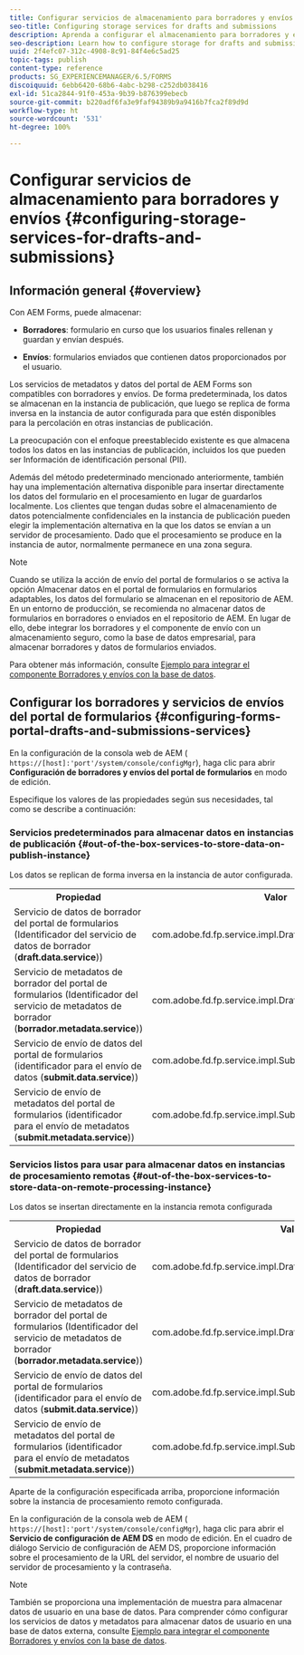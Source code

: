 ```yaml
---
title: Configurar servicios de almacenamiento para borradores y envíos
seo-title: Configuring storage services for drafts and submissions
description: Aprenda a configurar el almacenamiento para borradores y envíos
seo-description: Learn how to configure storage for drafts and submissions
uuid: 2f4efc07-312c-4908-8c91-84f4e6c5ad25
topic-tags: publish
content-type: reference
products: SG_EXPERIENCEMANAGER/6.5/FORMS
discoiquuid: 6ebb6420-68b6-4abc-b298-c252db038416
exl-id: 51ca2844-91f0-453a-9b39-b876399ebecb
source-git-commit: b220adf6fa3e9faf94389b9a9416b7fca2f89d9d
workflow-type: ht
source-wordcount: '531'
ht-degree: 100%

---
```


# Configurar servicios de almacenamiento para borradores y envíos {#configuring-storage-services-for-drafts-and-submissions}

## Información general {#overview}

Con AEM Forms, puede almacenar:

* **Borradores**: formulario en curso que los usuarios finales rellenan y guardan y envían después.

* **Envíos**: formularios enviados que contienen datos proporcionados por el usuario.

Los servicios de metadatos y datos del portal de AEM Forms son compatibles con borradores y envíos. De forma predeterminada, los datos se almacenan en la instancia de publicación, que luego se replica de forma inversa en la instancia de autor configurada para que estén disponibles para la percolación en otras instancias de publicación.

La preocupación con el enfoque preestablecido existente es que almacena todos los datos en las instancias de publicación, incluidos los que pueden ser Información de identificación personal (PII).

Además del método predeterminado mencionado anteriormente, también hay una implementación alternativa disponible para insertar directamente los datos del formulario en el procesamiento en lugar de guardarlos localmente. Los clientes que tengan dudas sobre el almacenamiento de datos potencialmente confidenciales en la instancia de publicación pueden elegir la implementación alternativa en la que los datos se envían a un servidor de procesamiento. Dado que el procesamiento se produce en la instancia de autor, normalmente permanece en una zona segura.

>[!NOTE]
>
>Cuando se utiliza la acción de envío del portal de formularios o se activa la opción Almacenar datos en el portal de formularios en formularios adaptables, los datos del formulario se almacenan en el repositorio de AEM. En un entorno de producción, se recomienda no almacenar datos de formularios en borradores o enviados en el repositorio de AEM. En lugar de ello, debe integrar los borradores y el componente de envío con un almacenamiento seguro, como la base de datos empresarial, para almacenar borradores y datos de formularios enviados.
>
>Para obtener más información, consulte [Ejemplo para integrar el componente Borradores y envíos con la base de datos](/help/forms/using/integrate-draft-submission-database.md).

## Configurar los borradores y servicios de envíos del portal de formularios {#configuring-forms-portal-drafts-and-submissions-services}

En la configuración de la consola web de AEM ( `https://[host]:'port'/system/console/configMgr`), haga clic para abrir **Configuración de borradores y envíos del portal de formularios** en modo de edición.

Especifique los valores de las propiedades según sus necesidades, tal como se describe a continuación:

### Servicios predeterminados para almacenar datos en instancias de publicación {#out-of-the-box-services-to-store-data-on-publish-instance}

Los datos se replican de forma inversa en la instancia de autor configurada.

<table>
 <tbody>
  <tr>
   <th>Propiedad</th>
   <th>Valor</th>
  </tr>
  <tr>
   <td>Servicio de datos de borrador del portal de formularios (Identificador del servicio de datos de borrador (<strong>draft.data.service</strong>))</td>
   <td>com.adobe.fd.fp.service.impl.DraftDataServiceImpl<br /> </td>
  </tr>
  <tr>
   <td>Servicio de metadatos de borrador del portal de formularios (Identificador del servicio de metadatos de borrador (<strong>borrador.metadata.service</strong>))</td>
   <td>com.adobe.fd.fp.service.impl.DraftMetadataServiceImpl<br /> </td>
  </tr>
  <tr>
   <td>Servicio de envío de datos del portal de formularios (identificador para el envío de datos (<strong>submit.data.service</strong>))</td>
   <td>com.adobe.fd.fp.service.impl.SubmitDataServiceImpl<br /> </td>
  </tr>
  <tr>
   <td>Servicio de envío de metadatos del portal de formularios (identificador para el envío de metadatos (<strong>submit.metadata.service</strong>))</td>
   <td>com.adobe.fd.fp.service.impl.SubmitMetadataServiceImpl<br /> </td>
  </tr>
 </tbody>
</table>

### Servicios listos para usar para almacenar datos en instancias de procesamiento remotas {#out-of-the-box-services-to-store-data-on-remote-processing-instance}

Los datos se insertan directamente en la instancia remota configurada

<table>
 <tbody>
  <tr>
   <th>Propiedad</th>
   <th>Valor</th>
  </tr>
  <tr>
   <td>Servicio de datos de borrador del portal de formularios (Identificador del servicio de datos de borrador (<strong>draft.data.service</strong>))</td>
   <td>com.adobe.fd.fp.service.impl.DraftDataServiceRemoteImpl<br /> </td>
  </tr>
  <tr>
   <td>Servicio de metadatos de borrador del portal de formularios (Identificador del servicio de metadatos de borrador (<strong>borrador.metadata.service</strong>))</td>
   <td>com.adobe.fd.fp.service.impl.DraftMetadataServiceRemoteImpl<br /> </td>
  </tr>
  <tr>
   <td>Servicio de envío de datos del portal de formularios (identificador para el envío de datos (<strong>submit.data.service</strong>))</td>
   <td>com.adobe.fd.fp.service.impl.SubmitDataServiceRemoteImpl<br /> </td>
  </tr>
  <tr>
   <td>Servicio de envío de metadatos del portal de formularios (identificador para el envío de metadatos (<strong>submit.metadata.service</strong>))</td>
   <td>com.adobe.fd.fp.service.impl.SubmitMetadataServiceRemoteImpl<br /> </td>
  </tr>
 </tbody>
</table>

Aparte de la configuración especificada arriba, proporcione información sobre la instancia de procesamiento remoto configurada.

En la configuración de la consola web de AEM ( `https://[host]:'port'/system/console/configMgr`), haga clic para abrir el **Servicio de configuración de AEM DS** en modo de edición. En el cuadro de diálogo Servicio de configuración de AEM DS, proporcione información sobre el procesamiento de la URL del servidor, el nombre de usuario del servidor de procesamiento y la contraseña.

>[!NOTE]
>
>También se proporciona una implementación de muestra para almacenar datos de usuario en una base de datos. Para comprender cómo configurar los servicios de datos y metadatos para almacenar datos de usuario en una base de datos externa, consulte [Ejemplo para integrar el componente Borradores y envíos con la base de datos](/help/forms/using/integrate-draft-submission-database.md).
